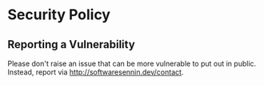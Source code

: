 # Security Policy

## Reporting a Vulnerability

Please don't raise an issue that can be more vulnerable to put out in public. Instead, report via http://softwaresennin.dev/contact.
